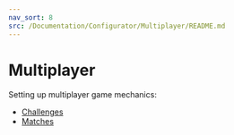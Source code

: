 ```yaml
---
nav_sort: 8
src: /Documentation/Configurator/Multiplayer/README.md
---
```


# Multiplayer

Setting up multiplayer game mechanics:
* [Challenges](/Documentation/Configurator/Multiplayer/Challenges.md)
* [Matches](/Documentation/Configurator/Multiplayer/Matches.md)
